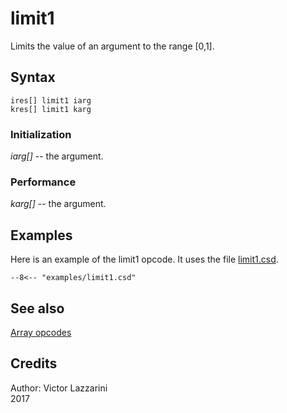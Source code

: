 <!--
id:limit1
category:Mathematical Operations:Arrays
-->
# limit1
Limits the value of an argument to the range [0,1].

## Syntax
``` csound-orc
ires[] limit1 iarg
kres[] limit1 karg
```

### Initialization

_iarg[]_ -- the argument.

### Performance

_karg[]_ -- the argument.

## Examples

Here is an example of the limit1 opcode. It uses the file [limit1.csd](../../examples/limit1.csd).

``` csound-csd title="Example of the limit1 opcode." linenums="1"
--8<-- "examples/limit1.csd"
```

## See also

[Array opcodes](../../math/array)

## Credits

Author: Victor Lazzarini<br>
2017 <br>
